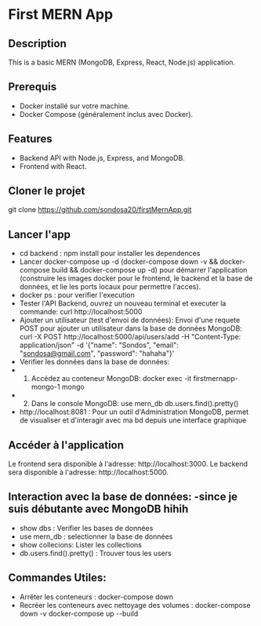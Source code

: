 # First MERN App

## Description
This is a basic MERN (MongoDB, Express, React, Node.js) application.

## Prerequis
- Docker installé sur votre machine.
- Docker Compose (généralement inclus avec Docker).

## Features
- Backend API with Node.js, Express, and MongoDB.
- Frontend with React.

## Cloner le projet
git clone https://github.com/sondosa20/firstMernApp.git

## Lancer l'app
- cd backend : npm install pour installer les dependences
- Lancer docker-compose up -d (docker-compose down -v &&  docker-compose build && docker-compose up -d) pour démarrer l'application (construire les images docker pour le frontend, le backend et la base de données, et lie les ports locaux pour permettre l'acces).
- docker ps : pour verifier l'execution 
- Tester l'API Backend, ouvrez un nouveau terminal et executer la commande: curl http://localhost:5000
- Ajouter un utilisateur (test d'envoi de données): Envoi d'une requete POST pour ajouter un utilisateur dans la base de données MongoDB: 
curl -X POST http://localhost:5000/api/users/add -H "Content-Type: application/json" -d '{"name": "Sondos", "email": "sondosa@gmail.com", "password": "hahaha"}'
- Verifier les données dans la base de données: 
 - 1. Accédez au conteneur MongoDB: docker exec -it firstmernapp-mongo-1 mongo
 - 2. Dans le console MongoDB:
    use mern_db
    db.users.find().pretty()
- http://localhost:8081 : Pour un outil d'Administration MongoDB, permet de visualiser et d'interagir avec ma bd depuis une interface graphique


## Accéder à l'application
Le frontend sera disponible à l'adresse: http://localhost:3000.
Le backend sera disponible à l'adresse: http://localhost:5000.


## Interaction avec la base de données: -since je suis débutante avec MongoDB hihih
- show dbs : Verifier les bases de données
- use mern_db : selectionner la base de données
- show collecions: Lister les collections
- db.users.find().pretty() : Trouver tous les users 

## Commandes Utiles: 
- Arrêter les conteneurs : docker-compose down
- Recréer les conteneurs avec nettoyage des volumes : 
    docker-compose down -v
    docker-compose up --build